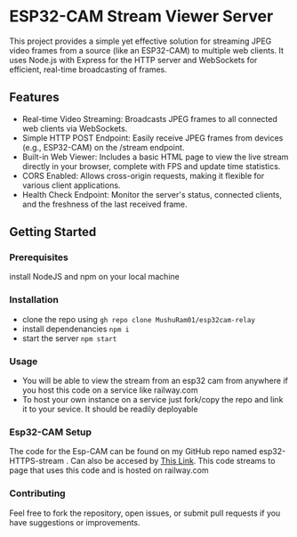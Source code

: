 # ESP32-CAM Stream Viewer Server
This project provides a simple yet effective solution for streaming JPEG video frames from a source (like an ESP32-CAM) to multiple web clients. It uses Node.js with Express for the HTTP server and WebSockets for efficient, real-time broadcasting of frames.
## Features
  - Real-time Video Streaming: Broadcasts JPEG frames to all connected web clients via WebSockets.
  - Simple HTTP POST Endpoint: Easily receive JPEG frames from devices (e.g., ESP32-CAM) on the /stream endpoint.
  - Built-in Web Viewer: Includes a basic HTML page to view the live stream directly in your browser, complete with FPS and update time statistics.
  - CORS Enabled: Allows cross-origin requests, making it flexible for various client applications.
  - Health Check Endpoint: Monitor the server's status, connected clients, and the freshness of the last received frame.

## Getting Started
### Prerequisites
install NodeJS and npm on your local machine 
### Installation 
  - clone the repo using ``` gh repo clone MushuRam01/esp32cam-relay ```
  - install dependenancies ``` npm i ```
  - start the server ``` npm start ```
  
### Usage
  - You will be able to view the stream from an esp32 cam from anywhere if you host this code on a service like railway.com
  - To host your own instance on a service just fork/copy the repo and link it to your sevice. It should be readily deployable 
### Esp32-CAM Setup
The code for the Esp-CAM can be found on my GitHub repo named esp32-HTTPS-stream . Can also be accesed by [This Link](https://github.com/MushuRam01/esp32-HTTPS-stream). This code streams to page that uses this code and is hosted on railway.com

### Contributing
Feel free to fork the repository, open issues, or submit pull requests if you have suggestions or improvements.
